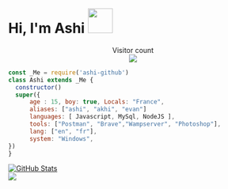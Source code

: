# Hi, I'm Ashi <img src="https://media.giphy.com/media/mGcNjsfWAjY5AEZNw6/giphy.gif" width="50">
<p align="center"> 
  Visitor count<br>
  <img src="https://profile-counter.glitch.me/khddev/count.svg" />
</p>

```javascript
const _Me = require('ashi-github')
class Ashi extends _Me {
  constructor()
  super({
      age : 15, boy: true, Locals: "France",
      aliases: ["ashi", "akhi", "evan"]
      languages: [ Javascript, MySql, NodeJS ],
      tools: ["Postman", "Brave","Wampserver", "Photoshop"],
      lang: ["en", "fr"],
      system: "Windows",
})
}
```

[![GitHub Stats](https://github-readme-stats.vercel.app/api?username=ashibre&theme=tokyonight&show_icons=true&hide_border=true)](https://github.com/ashibre)
</br>
<a href="https://discord.com/users/942459622718074900" target="_blank">
   <img src="https://lanyard-profile-readme.vercel.app/api/942459622718074900?bg=0d1117&animated=false&hideDiscrim=false&borderRadius=31px">
</a>
